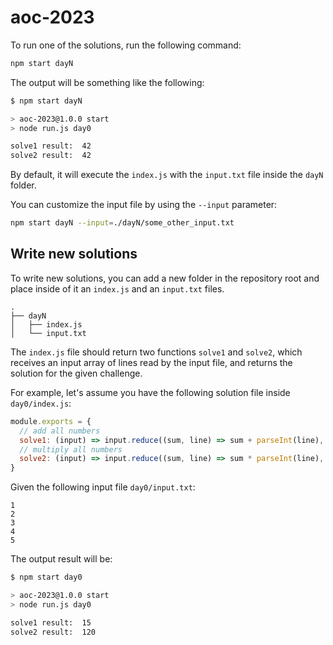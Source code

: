 # aoc-2023

To run one of the solutions, run the following command:
```sh
npm start dayN
```

The output will be something like the following:
```sh
$ npm start dayN

> aoc-2023@1.0.0 start
> node run.js day0

solve1 result:  42
solve2 result:  42
```

By default, it will execute the `index.js` with the `input.txt` file inside the `dayN` folder.

You can customize the input file by using the `--input` parameter:
```sh
npm start dayN --input=./dayN/some_other_input.txt
```

## Write new solutions

To write new solutions, you can add a new folder in the repository root and place inside of it an `index.js` and an `input.txt` files.

```
.
├── dayN
│   ├── index.js
│   └── input.txt
```

The `index.js` file should return two functions `solve1` and `solve2`, which receives an input array of lines read by the input file, and returns the solution for the given challenge.

For example, let's assume you have the following solution file inside `day0/index.js`:
```js
module.exports = {
  // add all numbers
  solve1: (input) => input.reduce((sum, line) => sum + parseInt(line), 0),
  // multiply all numbers
  solve2: (input) => input.reduce((sum, line) => sum * parseInt(line), 1),
}
```

Given the following input file `day0/input.txt`:
```
1
2
3
4
5
```

The output result will be:
```sh
$ npm start day0

> aoc-2023@1.0.0 start
> node run.js day0

solve1 result:  15 
solve2 result:  120
```
